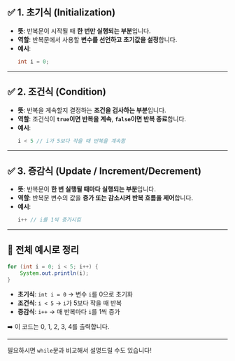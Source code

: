 ## ✅ 1. 초기식 (Initialization)
- **뜻**: 반복문이 시작될 때 **한 번만 실행되는 부분**입니다.
- **역할**: 반복문에서 사용할 **변수를 선언하고 초기값을 설정**합니다.
- **예시**:  
  ```java
  int i = 0; 
  ```

---

## ✅ 2. 조건식 (Condition)

- **뜻**: 반복을 계속할지 결정하는 **조건을 검사하는 부분**입니다.
- **역할**: 조건식이 **`true`이면 반복을 계속**, **`false`이면 반복 종료**합니다.
- **예시**:  
  ```java
  i < 5 // i가 5보다 작을 때 반복을 계속함
  ```

---

## ✅ 3. 증감식 (Update / Increment/Decrement)

- **뜻**: 반복문이 **한 번 실행될 때마다 실행되는 부분**입니다.
- **역할**: 반복문 변수의 값을 **증가 또는 감소시켜 반복 흐름을 제어**합니다.
- **예시**:  
  ```java
  i++ // i를 1씩 증가시킴
  ```

---

## 🔁 전체 예시로 정리

```java
for (int i = 0; i < 5; i++) {
    System.out.println(i);
}
```

- **초기식**: `int i = 0` → 변수 `i`를 0으로 초기화  
- **조건식**: `i < 5` → `i`가 5보다 작을 때 반복  
- **증감식**: `i++` → 매 반복마다 `i`를 1씩 증가  

➡️ 이 코드는 0, 1, 2, 3, 4를 출력합니다.

---

필요하시면 `while`문과 비교해서 설명드릴 수도 있습니다!